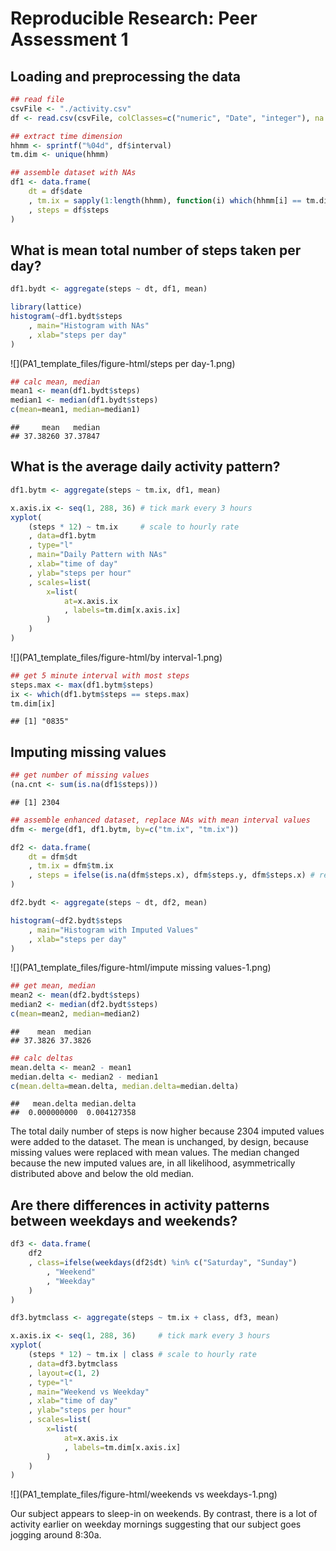 # Reproducible Research: Peer Assessment 1


## Loading and preprocessing the data

```r
## read file
csvFile <- "./activity.csv"
df <- read.csv(csvFile, colClasses=c("numeric", "Date", "integer"), na.strings=c("NA"))

## extract time dimension
hhmm <- sprintf("%04d", df$interval)
tm.dim <- unique(hhmm)

## assemble dataset with NAs
df1 <- data.frame(
    dt = df$date
	, tm.ix = sapply(1:length(hhmm), function(i) which(hhmm[i] == tm.dim))
	, steps = df$steps
)
```



## What is mean total number of steps taken per day?

```r
df1.bydt <- aggregate(steps ~ dt, df1, mean)

library(lattice)
histogram(~df1.bydt$steps
    , main="Histogram with NAs"
    , xlab="steps per day" 
)
```

![](PA1_template_files/figure-html/steps per day-1.png) 

```r
## calc mean, median
mean1 <- mean(df1.bydt$steps)
median1 <- median(df1.bydt$steps)
c(mean=mean1, median=median1)
```

```
##     mean   median 
## 37.38260 37.37847
```

## What is the average daily activity pattern?


```r
df1.bytm <- aggregate(steps ~ tm.ix, df1, mean)

x.axis.ix <- seq(1, 288, 36) # tick mark every 3 hours
xyplot(
    (steps * 12) ~ tm.ix     # scale to hourly rate
	, data=df1.bytm
	, type="l"
	, main="Daily Pattern with NAs"
	, xlab="time of day"
	, ylab="steps per hour"
	, scales=list(
		x=list(
			at=x.axis.ix
			, labels=tm.dim[x.axis.ix]
		)
	)
)
```

![](PA1_template_files/figure-html/by interval-1.png) 

```r
## get 5 minute interval with most steps
steps.max <- max(df1.bytm$steps)
ix <- which(df1.bytm$steps == steps.max)
tm.dim[ix]
```

```
## [1] "0835"
```

## Imputing missing values


```r
## get number of missing values
(na.cnt <- sum(is.na(df1$steps)))
```

```
## [1] 2304
```

```r
## assemble enhanced dataset, replace NAs with mean interval values
dfm <- merge(df1, df1.bytm, by=c("tm.ix", "tm.ix"))

df2 <- data.frame(
    dt = dfm$dt
	, tm.ix = dfm$tm.ix
	, steps = ifelse(is.na(dfm$steps.x), dfm$steps.y, dfm$steps.x) # replace NAs here
)

df2.bydt <- aggregate(steps ~ dt, df2, mean)

histogram(~df2.bydt$steps
    , main="Histogram with Imputed Values"
    , xlab="steps per day" 
)
```

![](PA1_template_files/figure-html/impute missing values-1.png) 

```r
## get mean, median
mean2 <- mean(df2.bydt$steps)
median2 <- median(df2.bydt$steps)
c(mean=mean2, median=median2)
```

```
##    mean  median 
## 37.3826 37.3826
```

```r
## calc deltas
mean.delta <- mean2 - mean1
median.delta <- median2 - median1
c(mean.delta=mean.delta, median.delta=median.delta)
```

```
##   mean.delta median.delta 
##  0.000000000  0.004127358
```

The total daily number of steps is now higher because 2304 imputed values were added to the dataset.  The mean is unchanged, by design, because missing values were replaced with mean values.  The median changed because the new imputed values are, in all likelihood, asymmetrically distributed above and below the old median.

## Are there differences in activity patterns between weekdays and weekends?


```r
df3 <- data.frame(
    df2
	, class=ifelse(weekdays(df2$dt) %in% c("Saturday", "Sunday")
		, "Weekend"
		, "Weekday"
	)
)

df3.bytmclass <- aggregate(steps ~ tm.ix + class, df3, mean)

x.axis.ix <- seq(1, 288, 36)     # tick mark every 3 hours
xyplot(
	(steps * 12) ~ tm.ix | class # scale to hourly rate
	, data=df3.bytmclass
	, layout=c(1, 2)
	, type="l"
	, main="Weekend vs Weekday"
	, xlab="time of day"
	, ylab="steps per hour"
	, scales=list(
		x=list(
			at=x.axis.ix
			, labels=tm.dim[x.axis.ix]
		)
	)
)
```

![](PA1_template_files/figure-html/weekends vs weekdays-1.png) 

Our subject appears to sleep-in on weekends.  By contrast, there is a lot of activity earlier on weekday mornings suggesting that our subject goes jogging around 8:30a.
